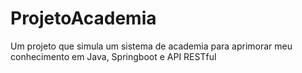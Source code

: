 # ProjetoAcademia

Um projeto que simula um sistema de academia para aprimorar meu conhecimento em Java, Springboot e API RESTful
